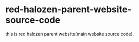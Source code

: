 # red-halozen-parent-website-source-code
this is red halozen parent website(main website source code).

